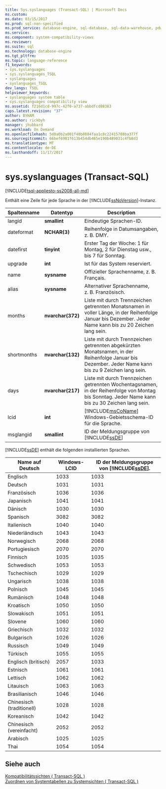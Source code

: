 ```yaml
---
title: Sys.syslanguages (Transact-SQL) | Microsoft Docs
ms.custom: 
ms.date: 03/15/2017
ms.prod: sql-non-specified
ms.prod_service: database-engine, sql-database, sql-data-warehouse, pdw
ms.service: 
ms.component: system-compatibility-views
ms.reviewer: 
ms.suite: sql
ms.technology: database-engine
ms.tgt_pltfrm: 
ms.topic: language-reference
f1_keywords:
- sys.syslanguages
- sys.syslanguages_TSQL
- syslanguages
- syslanguages_TSQL
dev_langs: TSQL
helpviewer_keywords:
- syslanguages system table
- sys.syslanguages compatibility view
ms.assetid: f216d1cd-997c-42f0-a737-abbdfcd88383
caps.latest.revision: "37"
author: BYHAM
ms.author: rickbyh
manager: jhubbard
ms.workload: On Demand
ms.openlocfilehash: 5d0a0b2a001f40b8884faa1c8c22415708ba377f
ms.sourcegitcommit: 66bef6981f613b454db465e190b489031c4fb8d3
ms.translationtype: MT
ms.contentlocale: de-DE
ms.lasthandoff: 11/17/2017
---
```

# <a name="syssyslanguages-transact-sql"></a>sys.syslanguages (Transact-SQL)
[!INCLUDE[tsql-appliesto-ss2008-all-md](../../includes/tsql-appliesto-ss2008-all-md.md)]

  Enthält eine Zeile für jede Sprache in der [!INCLUDE[ssNoVersion](../../includes/ssnoversion-md.md)]-Instanz.  
  
|Spaltenname|Datentyp|Description|  
|-----------------|---------------|-----------------|  
|langid|**smallint**|Eindeutige Sprachen-ID.|  
|dateformat|**NCHAR(3)**|Reihenfolge in Datumsangaben, z. B. DMY.|  
|datefirst|**tinyint**|Erster Tag der Woche: 1 für Montag, 2 für Dienstag usw., bis 7 für Sonntag.|  
|upgrade|**int**|Ist für das System reserviert.|  
|name|**sysname**|Offizieller Sprachenname, z. B. Français.|  
|alias|**sysname**|Alternativer Sprachenname, z. B. Französisch.|  
|months|**nvarchar(372)**|Liste mit durch Trennzeichen getrennten Monatsnamen in voller Länge, in der Reihenfolge Januar bis Dezember. Jeder Name kann bis zu 20 Zeichen lang sein.|  
|shortmonths|**nvarchar(132)**|Liste mit durch Trennzeichen getrennten abgekürzten Monatsnamen, in der Reihenfolge Januar bis Dezember. Jeder Name kann bis zu 9 Zeichen lang sein.|  
|days|**nvarchar(217)**|Liste mit durch Trennzeichen getrennten Wochentagsnamen, in der Reihenfolge von Montag bis Sonntag. Jeder Name kann bis zu 30 Zeichen lang sein.|  
|lcid|**int**|[!INCLUDE[msCoName](../../includes/msconame-md.md)] Windows-Gebietsschema-ID für die Sprache.|  
|msglangid|**smallint**|ID der Meldungsgruppe von [!INCLUDE[ssDE](../../includes/ssde-md.md)]|  
  
 [!INCLUDE[ssDE](../../includes/ssde-md.md)] enthält die folgenden installierten Sprachen.  
  
|Name auf Deutsch|Windows-LCID|ID der Meldungsgruppe von [!INCLUDE[ssDE](../../includes/ssde-md.md)].|  
|---------------------|------------------|-----------------------------------------|  
|Englisch|1033|1033|  
|Deutsch|1031|1031|  
|Französisch|1036|1036|  
|Japanisch|1041|1041|  
|Dänisch|1030|1030|  
|Spanisch|3082|3082|  
|Italienisch|1040|1040|  
|Niederländisch|1043|1043|  
|Norwegisch|2068|2068|  
|Portugiesisch|2070|2070|  
|Finnisch|1035|1035|  
|Schwedisch|1053|1053|  
|Tschechisch|1029|1029|  
|Ungarisch|1038|1038|  
|Polnisch|1045|1045|  
|Rumänisch|1048|1048|  
|Kroatisch|1050|1050|  
|Slowakisch|1051|1051|  
|Slovene|1060|1060|  
|Griechisch|1032|1032|  
|Bulgarisch|1026|1026|  
|Russisch|1049|1049|  
|Türkisch|1055|1055|  
|Englisch (britisch)|2057|1033|  
|Estnisch|1061|1061|  
|Lettisch|1062|1062|  
|Litauisch|1063|1063|  
|Brasilianisch|1046|1046|  
|Chinesisch (traditionell)|1028|1028|  
|Koreanisch|1042|1042|  
|Chinesisch (vereinfacht)|2052|2052|  
|Arabisch|1025|1025|  
|Thai|1054|1054|  
  
## <a name="see-also"></a>Siehe auch  
 [Kompatibilitätssichten &#40; Transact-SQL &#41;](~/relational-databases/system-compatibility-views/system-compatibility-views-transact-sql.md)   
 [Zuordnen von Systemtabellen zu Systemsichten &#40; Transact-SQL &#41;](../../relational-databases/system-tables/mapping-system-tables-to-system-views-transact-sql.md)  
  
  
